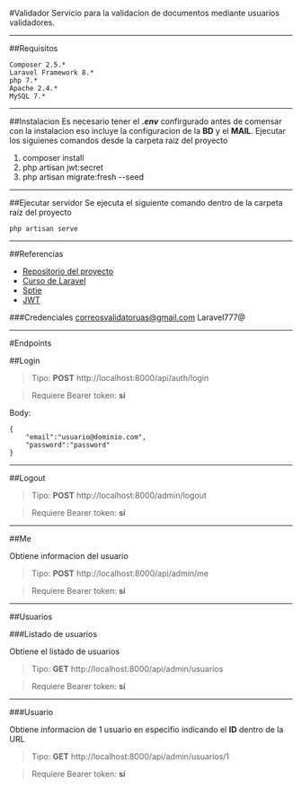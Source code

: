#Validador
Servicio para la validacion de documentos mediante usuarios validadores.

***

##Requisitos
~~~
Composer 2.5.*
Laravel Framework 8.*
php 7.*
Apache 2.4.*
MySQL 7.*
~~~

***

##Instalacion
Es necesario tener el ***.env*** confirgurado antes de comensar con la instalacion
eso incluye la configuracion de la **BD** y el **MAIL**.
Ejecutar los siguienes comandos desde la carpeta raiz del proyecto
1. composer install
2. php artisan jwt:secret
3. php artisan migrate:fresh --seed

***

##Ejecutar servidor
Se ejecuta el siguiente comando dentro de la carpeta raíz del proyecto
~~~
php artisan serve
~~~

***
##Referencias
* [Repositorio del proyecto](https://github.com/EspinozaRivera/revisor)
* [Curso de Laravel](https://youtube.com/playlist?list=PLZ2ovOgdI-kWWS9aq8mfUDkJRfYib-SvF)
* [Sptie](https://spatie.be/docs/laravel-permission/v4/introduction)
* [JWT](https://jwt-auth.readthedocs.io/en/develop/)

###Credenciales
correosvalidatoruas@gmail.com
Laravel777@

***

#Endpoints

##Login

>Tipo: **POST** 
>http://localhost:8000/api/auth/login

>Requiere Bearer token: **sí**

Body:
~~~
{
    "email":"usuario@dominio.com",
    "password":"password"
}
~~~

***

##Logout

>Tipo: **POST** 
>http://localhost:8000/admin/logout

>Requiere Bearer token: **sí**

***

##Me

Obtiene informacion del usuario

>Tipo: **POST** 
>http://localhost:8000/api/admin/me

>Requiere Bearer token: **sí**

***

##Usuarios

###Listado de usuarios

Obtiene el listado de usuarios
>Tipo: **GET** 
>http://localhost:8000/api/admin/usuarios

>Requiere Bearer token: **sí**

***

###Usuario

Obtiene informacion de 1 usuario en especifio indicando el **ID** dentro de la URL

>Tipo: **GET** 
>http://localhost:8000/api/admin/usuarios/1

>Requiere Bearer token: **sí**

